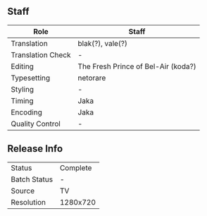 ## Staff

| Role              | Staff                               |
|-------------------|-------------------------------------|
| Translation       | blak(?), vale(?)                    |
| Translation Check | -                                   |
| Editing           | The Fresh Prince of Bel-Air (koda?) |
| Typesetting       | netorare                            |
| Styling           | -                                   |
| Timing            | Jaka                                |
| Encoding          | Jaka                                |
| Quality Control   | -                                   |

## Release Info

|              |           |
|--------------|-----------|
| Status       | Complete  |
| Batch Status | -         |
| Source       | TV        |
| Resolution   | 1280x720  |